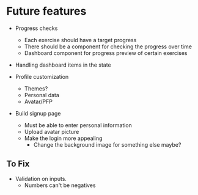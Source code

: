# Future features

- Progress checks
    - Each exercise should have a target progress
    - There should be a component for checking the progress over time
    - Dashboard component for progress preview of certain exercises

- Handling dashboard items in the state

- Profile customization
    - Themes?
    - Personal data
    - Avatar/PFP
    
- Build signup page
    - Must be able to enter personal information
    - Upload avatar picture
    - Make the login more appealing
        - Change the background image for something else maybe?

## To Fix

- Validation on inputs.
    - Numbers can't be negatives